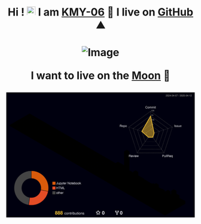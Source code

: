 

<h1 align="center"> <!-- Can change to "left" or "right" -->

  Hi ! <img src="https://media.giphy.com/media/hvRJCLFzcasrR4ia7z/giphy.gif" width="23" height="25"> I am <a href="#">KMY-06</a> 🌱 I live on <a href="https://github.com" title="GitHub"> GitHub</a> ⛰️

</h1> 
 
<h1 align="center"> 
  
  <img src="https://github.com/user-attachments/assets/93c21132-c003-464c-94d2-1bbb4eae1ee3" alt="Image" style="width:519px; height:auto;">
  <br>
  
  I want to live on the <a href="#">Moon</a> 🧐
  <br>
  
</h1>


![](./profile-3d-contrib/profile-night-rainbow.svg)

<!-- This is the link for the 3D thing (open in chrome for google translate):    https://h-owo-ld.tistory.com/264   -->

<!-- 
When you click 'run workflow' if it shows E.g 'remote: Permission to kmy-06/kmy-06.git denied to github-actions[bot].' :
1. Go to your repository and open the 'settings' located after 'insights'.
2. Then go to 'Actions' > 'General'.
3. Under Workflow Permissions, check 'Read and write permissions', and save to run again.
-->









<!--

[![My Skills](https://skillicons.dev/icons?i=apple,md,obsidian,latex,vue,nodejs,aws,cloudflare,php,mysql,flask,vscode,githubactions,github,git,swift,html,css,js,ts,c,cpp,go,fastapi,arduino,raspberrypi,unity,python,matlab,pytorch)](https://skillicons.dev)

<!--
Add this between 'pytorch' and ')' for light mode icons :P ->    &theme=light
-->

